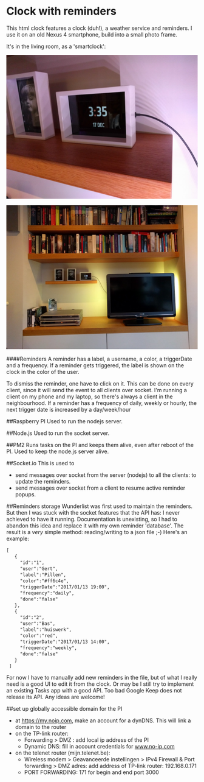 # Clock with reminders


This html clock features a clock (duh!), a weather service and reminders.
I use it on an old Nexus 4 smartphone, build into a small photo frame.

It's in the living room, as a 'smartclock':


![alt text](project/IMG_20161217_153528.jpg	 "My living room smartclock")

![alt text](project/IMG_20161217_153426.jpg	 "My living room smartclock")


####Reminders
A reminder has a label, a username, a color, a triggerDate and a frequency.
If a reminder gets triggered, the label is shown on the clock in the color of the user.

To dismiss the reminder, one have to click on it. This can be done on every client, since it will send the event to all clients over socket.
I'm running a client on my phone and my laptop, so there's always a client in the neighbourhood.
If a reminder has a frequency of daily, weekly or hourly, the next trigger date is increased by a day/week/hour

##Raspberry PI
Used to run the nodejs server.

##Node.js
Used to run the socket server.

##PM2
Runs tasks on the PI and keeps them alive, even after reboot of the PI.
Used to keep the node.js server alive.

##Socket.io
This is used to
- send messages over socket from the server (nodejs) to all the clients: to update the reminders.
- send messages over socket from a client to resume active reminder popups.

##Reminders storage
Wunderlist was first used to maintain the reminders.
But then I was stuck with the socket features that the API has: I never achieved to have it running. Documentation is unexisting, so I had to abandon this idea and replace it with my own reminder 'database'.
The result is a *very* simple method: reading/writing to a json file ;-)
Here's an example:
```
[
   {
     "id":"1",
     "user":"Gert",
     "label":"Pillen",
     "color":"#ff6c4e",
     "triggerDate":"2017/01/13 19:00",
     "frequency":"daily",
     "done":"false"
   },
   {
     "id":"2",
     "user":"Bas",
     "label":"huiswerk",
     "color":"red",
     "triggerDate":"2017/01/13 14:00",
     "frequency":"weekly",
     "done":"false"
   }
 ]
 ```
For now I have to manually add new reminders in the file, but of what I really need is a good UI to edit it from the clock.
Or may be I still try to implement an existing Tasks app with a good API. Too bad Google Keep does not release its API.
Any ideas are welcome!

##set up globally accessible domain for the PI
- at https://my.noip.com, make an account for a dynDNS. This will link a domain to the router
- on the TP-link router:
  * Forwarding > DMZ : add local ip address of the PI
  * Dynamic DNS: fill in account credentials for www.no-ip.com
- on the telenet router (mijn.telenet.be):
  * Wireless modem > Geavanceerde instellingen > IPv4 Firewall & Port forwarding > DMZ adres: add address of TP-link router: 192.168.0.171
  * PORT FORWARDING: 171 for begin and end port 3000

